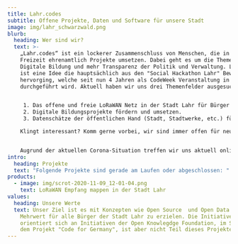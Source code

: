 ```yaml
---
title: Lahr.codes
subtitle: Offene Projekte, Daten und Software für unsere Stadt
image: img/lahr_schwarzwald.png
blurb:
  heading: Wer sind wir?
  text: >-
    „Lahr.codes“ ist ein lockerer Zusammenschluss von Menschen, die in ihrer
    Freizeit ehrenamtlich Projekte umsetzen. Dabei geht es um die Themen
    Digitale Bildung und mehr Transparenz der Politik und Verwaltung. Lahr.Codes
    ist eine Idee die hauptsächlich aus den "Social Hackathon Lahr" Bewegung
    hervorging, welche seit nun 4 Jahren als CodeWeek Veranstaltung in Lahr
    durchgeführt wird. Aktuell haben wir uns drei Themenfelder ausgesucht:


     1. Das offene und freie LoRaWAN Netz in der Stadt Lahr für Bürger und Bürgerinnen nutzbare zu machen.
     2. Digitale Bildungsprojekte fördern und umsetzen.
     3. Datenschätze der öffentlichen Hand (Stadt, Stadtwerke, etc.) für die Allgemeinheit zu öffnen und zugänglich zu machen.

    Klingt interessant? Komm gerne vorbei, wir sind immer offen für neue Leute!


    Augrund der aktuellen Corona-Situation treffen wir uns aktuell online im Video Chat. Unsere nächsten Termine findet ihr Unten in der Veranstaltungsübersicht. Den Link zum Videochat und eine Einladung in unseren Mattermost-Gruppenchat erhaltet ihr durch eine formlose E-Mail an info@lahr.codes.
intro:
  heading: Projekte
  text: "Folgende Projekte sind gerade am Laufen oder abgeschlossen: "
products:
  - image: img/scrot-2020-11-09_12-01-04.png
    text: LoRaWAN Empfang mappen in der Stadt Lahr
values:
  heading: Unsere Werte
  text: Unser Ziel ist es mit Konzepten wie Open Source  und Open Data einen
    Mehrwert für alle Bürger der Stadt Lahr zu erzielen. Die Initiative
    orientiert sich an Initiativen der Open Knowlegdge Foundation, im Speziellen
    dem Projekt "Code for Germany", ist aber nicht Teil dieses Projektes.
---
```

